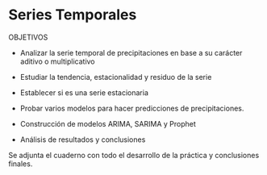 # Series Temporales
OBJETIVOS

- Analizar la serie temporal de precipitaciones en base a su carácter aditivo o multiplicativo

- Estudiar la tendencia, estacionalidad y residuo de la serie

- Establecer si es una serie estacionaria

- Probar varios modelos para hacer predicciones de precipitaciones.

- Construcción de modelos ARIMA, SARIMA y Prophet

- Análisis de resultados y conclusiones

Se adjunta el cuaderno con todo el desarrollo de la práctica y conclusiones finales.
